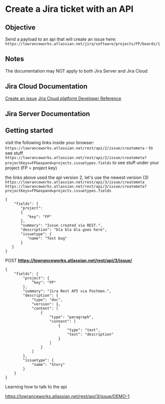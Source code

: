 # Create a Jira ticket with an API

## Objective 
Send a payload to an api that will create an issue here: `https://lowranceworks.atlassian.net/jira/software/projects/FP/boards/1`

## Notes
The documentation may NOT apply to both Jira Server and Jira Cloud

## Jira Cloud Documentation 
[Create an issue](https://developer.atlassian.com/cloud/jira/platform/rest/v3/api-group-issues/)
[Jira Cloud platform Developer Reference](https://developer.atlassian.com/cloud/jira/platform/rest/v3/intro/)
<!-- []() -->

## Jira Server Documentation 
<!-- 
## Documentation 
[Jira Rest API GET/POST Request with Postman | Create Jira Issues Tutorial](https://www.youtube.com/watch?v=pcNqjBlhipU)
[Jira Rest API Intro](https://developer.atlassian.com/cloud/jira/software/rest/intro/#introduction)
[Jira Rest API Examples](https://developer.atlassian.com/server/jira/platform/jira-rest-api-examples/)
[Jira Cloud platform Developer Reference](https://developer.atlassian.com/cloud/jira/platform/rest/v3/intro/#version)
[Create Jira issue via rest api - python](https://community.atlassian.com/t5/Jira-questions/Create-Jira-issue-via-rest-api-python/qaq-p/455623)
[Python Client for Jira REST API](https://marketplace.atlassian.com/archive/1210871) -->

## Getting started

visit the following links inside your browser: \
`https://lowranceworks.atlassian.net/rest/api/2/issue/createmeta` - to see stuff \
`https://lowranceworks.atlassian.net/rest/api/2/issue/createmeta?projectKeys=FP&expand=projects.issuetypes.fields` to see stuff under your project (FP = project key)  


the links above used the api version 2, let's use the newest version (3) \
`https://lowranceworks.atlassian.net/rest/api/3/issue/createmeta` 
`https://lowranceworks.atlassian.net/rest/api/3/issue/createmeta?projectKeys=FP&expand=projects.issuetypes.fields` 






```
{
    "fields": {
       "project":
       { 
          "key": "FP"
       },
       "summary": "Issue created via REST.",
       "description": "bla bla bla goes here",
       "issuetype": {
          "name": "Test bug"
       }
   }
}
```

POST **https://lowranceworks.atlassian.net/rest/api/3/issue/**
```
{
    "fields": {
        "project": {
            "key": "FP"
        },
        "summary": "Jira Rest API via Postman.",
        "description": {
            "type": "doc",
            "version": 1,
            "content": [
                {
                    "type": "paragraph",
                    "content": [
                        {
                            "type": "text",
                            "text": "description"
                        }
                    ]
                }
            ]
        },
        "issuetype": {
            "name": "Story"
        }
    }
}
```

Learning how to talk to the api

https://lowranceworks.atlassian.net/rest/api/3/issue/DEMO-1
